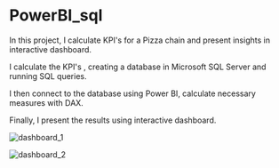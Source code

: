 # PowerBI_sql

In this project, I calculate KPI's for a Pizza chain and present insights in interactive dashboard.

I calculate the KPI's , creating a database in Microsoft SQL Server and running SQL queries.

I then connect to the database using Power BI, calculate necessary measures with DAX.

Finally, I present the results using interactive dashboard.

![dashboard_1](https://github.com/bishwa221/PowerBI_sql/assets/94813630/8ee7c8ee-5884-48b3-a837-ae93c83f21b7)

![dashboard_2](https://github.com/bishwa221/PowerBI_sql/assets/94813630/5672c096-54fc-4356-bd1d-7f3b4a7b2970)


